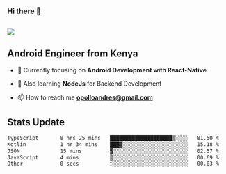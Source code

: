 ### Hi there 👋
<h2 align="left"><img src="https://readme-typing-svg.herokuapp.com?color='blue'&lines=I'm+Andrew+Opollo😊;Welcome+to+my+Github😜"> </h2>

## Android Engineer from Kenya


- 🌱 Currently focusing on **Android Development with React-Native**

- 🔭 Also learning **NodeJs** for Backend Development

- 📫 How to reach me **opolloandres@gmail.com**


## Stats Update
<!--START_SECTION:waka-->

```txt
TypeScript       8 hrs 25 mins   ████████████████████▒░░░░   81.50 %
Kotlin           1 hr 34 mins    ███▓░░░░░░░░░░░░░░░░░░░░░   15.18 %
JSON             15 mins         ▓░░░░░░░░░░░░░░░░░░░░░░░░   02.57 %
JavaScript       4 mins          ▒░░░░░░░░░░░░░░░░░░░░░░░░   00.69 %
Other            0 secs          ░░░░░░░░░░░░░░░░░░░░░░░░░   00.03 %
```

<!--END_SECTION:waka-->



